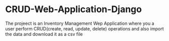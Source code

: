 # CRUD-Web-Application-Django

The projeect is an Inventory Management Wep Application  where you a user perform CRUD(create, read, update, delete) operations and also import the data and download it as a csv file
